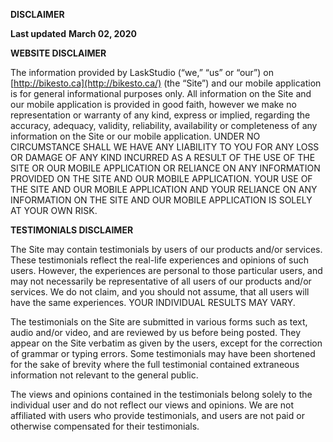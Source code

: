 
**DISCLAIMER**

  
**Last updated** **March 02, 2020**

    

**WEBSITE DISCLAIMER**

The information provided by  LaskStudio  (“we,” “us” or “our”) on  [http://bikesto.ca](http://bikesto.ca/)  (the “Site”)  and our mobile application is for general informational purposes only. All information on the Site  and our mobile application is provided in good faith, however we make no representation or warranty of any kind, express or implied, regarding the accuracy, adequacy, validity, reliability, availability or completeness of any information on the Site or our mobile application. UNDER NO CIRCUMSTANCE SHALL WE HAVE ANY LIABILITY TO YOU FOR ANY LOSS OR DAMAGE OF ANY KIND INCURRED AS A RESULT OF THE USE OF THE SITE  OR OUR MOBILE APPLICATION OR RELIANCE ON ANY INFORMATION PROVIDED ON THE SITE AND OUR MOBILE APPLICATION. YOUR USE OF THE SITE  AND OUR MOBILE APPLICATION AND YOUR RELIANCE ON ANY INFORMATION ON THE SITE  AND OUR MOBILE APPLICATION IS SOLELY AT YOUR OWN RISK.

  

**TESTIMONIALS DISCLAIMER**

The Site may contain testimonials by users of our products and/or services. These testimonials reflect the real-life experiences and opinions of such users. However, the experiences are personal to those particular users, and may not necessarily be representative of all users of our products and/or services. We do not claim, and you should not assume, that all users will have the same experiences. YOUR INDIVIDUAL RESULTS MAY VARY.

  

  

The testimonials on the Site are submitted in various forms such as text, audio and/or video, and are reviewed by us before being posted. They appear on the Site verbatim as given by the users, except for the correction of grammar or typing errors. Some testimonials may have been shortened for the sake of brevity where the full testimonial contained extraneous information not relevant to the general public.

  

The views and opinions contained in the testimonials belong solely to the individual user and do not reflect our views and opinions.  We are not affiliated with users who provide testimonials, and users are not paid or otherwise compensated for their testimonials.
